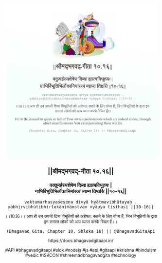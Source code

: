 <img src="../../asset/BG_10_16.png"/>
<center><h2>||श्रीमद्‍भगवद्‍-गीता १०.१६||</h2>
<h3>वक्तुमर्हस्यशेषेण दिव्या ह्यात्मविभूतयः |<br/>याभिर्विभूतिभिर्लोकानिमांस्त्वं व्याप्य तिष्ठसि ||१०-१६||</h3>
<pre>vaktumarhasyaśeṣeṇa divyā hyātmavibhūtayaḥ .<br/>yābhirvibhūtibhirlokānimāṃstvaṃ vyāpya tiṣṭhasi ||10-16||</pre>
<p>।।10.16।। आप ही उन अपनी दिव्य विभूतियों को अशेषत: कहने के लिए योग्य हैं, जिन विभूतियों के द्वारा इन समस्त लोकों को आप व्याप्त करके स्थित हैं।।</p>
<pre>(Bhagavad Gita, Chapter 10, Shloka 16) || @BhagavadGitaApi</pre><p>https://docs.bhagavadgitaapi.in/</p><p>#API #bhagavadgitaapi #slok #nodejs #js #api #gitaapi #krishna #hinduism #vedic #ISKCON #shreemadbhagavadgita #technology</p></center>